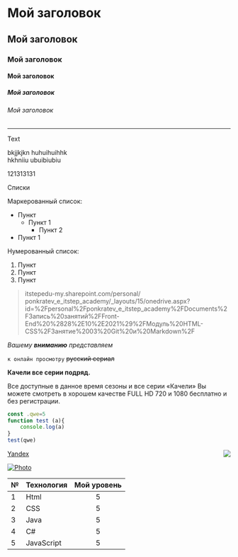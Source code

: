 # Мой заголовок
## Мой заголовок
### Мой заголовок
#### Мой заголовок
##### Мой заголовок
###### Мой заголовок

---

Text

bkjjkjkn huhuihuihhk
<br>hkhniiu
ubuibiubiu

121313131

Списки

Маркерованный список:

* Пункт 
  * Пункт 1
    * Пункт 2
* Пункт 1

Нумерованный список:

1. Пункт
2. Пункт 
3. Пункт 

>itstepedu-my.sharepoint.com/personal/
>ponkratev_e_itstep_academy/_layouts/15/onedrive.aspx?id=%2Fpersonal%2Fponkratev_e_itstep_academy%2FDocuments%2FЗапись%20занятий%2FFront-End%20%2828%2E10%2E2021%29%2FМодуль%20HTML-CSS%2FЗанятие%2003%20Git%20и%20Markdown%2F

*Вашему __вниманию__ представляем* 

`к онлайн просмотру` ~~русский сериал~~ 

__Качели все серии подряд.__ 

Все доступные в данное время сезоны и все серии «Качели» Вы можете смотреть в хорошем качестве FULL HD 720 и 1080 бесплатно и без регистрации.
 
```javascript
const .qwe=5
function test (a){
    console.log(a)
}
test(qwe)
```
<img align="right" src="https://encrypted-tbn0.gstatic.com/images?q=tbn:ANd9GcRwwlskqL97fZfGdH_axhH4nRD0DpyRPTY1yNCorWTEMuP5wJCjhfkFTF996kL7FodiUIo&usqp=CAU">

[Yandex](https://yandex.by/)

[![Photo](https://encrypted-tbn0.gstatic.com/images?q=tbn:ANd9GcRwwlskqL97fZfGdH_axhH4nRD0DpyRPTY1yNCorWTEMuP5wJCjhfkFTF996kL7FodiUIo&usqp=CAU)](https://yandex.by/)



|№ | Технология | Мой уровень|
|--- |--- | :---: |
1 | Html | 5
2 | CSS | 5
3 | Java | 5
4 | C# | 5
5 | JavaScript | 5





























